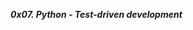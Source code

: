 **_0x07. Python - Test-driven development_**

<p><img src="https://s3.amazonaws.com/intranet-projects-files/holbertonschool-higher-level_programming+/246/giphy-4.gif" alt="" style=""></p>
